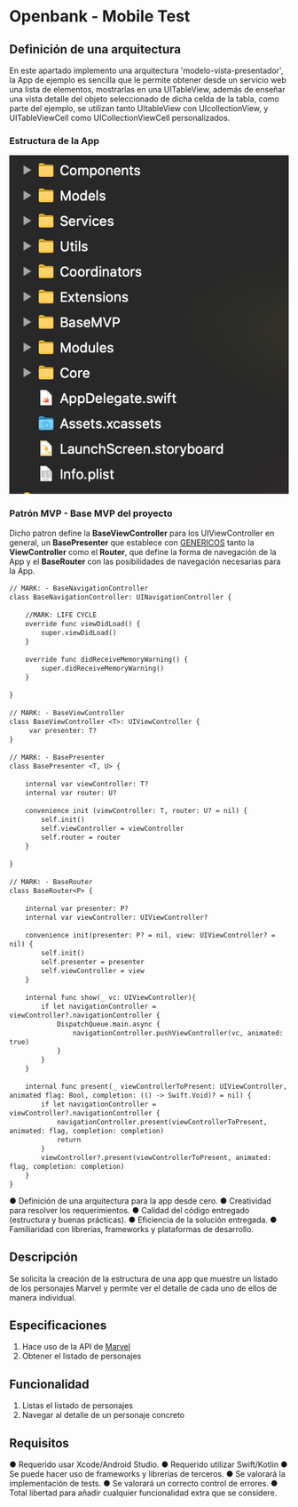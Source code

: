 # Openbank - Mobile Test

## Definición de una arquitectura
En este apartado implemento una arquitectura 'modelo-vista-presentador', la App de ejemplo es sencilla que le permite obtener desde un servicio web una lista de elementos, mostrarlas en una UITableView, además de enseñar una vista detalle del objeto seleccionado de dicha celda de la tabla, como parte del ejemplo, se utilizan tanto UItableView con UIcollectionView, y UITableViewCell como UICollectionViewCell personalizados.

### Estructura de la App
![Estructura proyecto](https://github.com/phdafoe/EntelgyMarvel/blob/main/EstructuraEjemplo.png)

### Patrón MVP - Base MVP del proyecto
Dicho patron define la **BaseViewController** para los UIViewController en general, un **BasePresenter** que establece con [GENERICOS](https://swiftbycoding.dev/swift/genericos/) tanto la **ViewController** como el **Router**, que define la forma de navegación de la App y el **BaseRouter** con las posibilidades de navegación necesarias para la App.
~~~
// MARK: - BaseNavigationController
class BaseNavigationController: UINavigationController {
    
    //MARK: LIFE CYCLE
    override func viewDidLoad() {
        super.viewDidLoad()
    }
    
    override func didReceiveMemoryWarning() {
        super.didReceiveMemoryWarning()
    }
    
}

// MARK: - BaseViewController
class BaseViewController <T>: UIViewController {
     var presenter: T?
}

// MARK: - BasePresenter
class BasePresenter <T, U> {
    
    internal var viewController: T?
    internal var router: U?
    
    convenience init (viewController: T, router: U? = nil) {
        self.init()
        self.viewController = viewController
        self.router = router
    }
    
}

// MARK: - BaseRouter
class BaseRouter<P> {
    
    internal var presenter: P?
    internal var viewController: UIViewController?
    
    convenience init(presenter: P? = nil, view: UIViewController? = nil) {
        self.init()
        self.presenter = presenter
        self.viewController = view
    }
    
    internal func show(_ vc: UIViewController){
        if let navigationController = viewController?.navigationController {
            DispatchQueue.main.async {
                navigationController.pushViewController(vc, animated: true)
            }
        }
    }
    
    internal func present(_ viewControllerToPresent: UIViewController, animated flag: Bool, completion: (() -> Swift.Void)? = nil) {
        if let navigationController = viewController?.navigationController {
            navigationController.present(viewControllerToPresent, animated: flag, completion: completion)
            return
        }
        viewController?.present(viewControllerToPresent, animated: flag, completion: completion)
    }
}
~~~


● Definición de una arquitectura para la app desde cero.
● Creatividad para resolver los requerimientos.
● Calidad del código entregado (estructura y buenas prácticas).
● Eficiencia de la solución entregada.
● Familiaridad con librerías, frameworks y plataformas de desarrollo.

## Descripción
Se solicita la creación de la estructura de una app que muestre un listado de los personajes Marvel y permite ver el detalle de cada uno de ellos de manera individual.

## Especificaciones
1. Hace uso de la API de [Marvel](https://developer.marvel.com/docs)
2. Obtener el listado de personajes

## Funcionalidad
1. Listas el listado de personajes
2. Navegar al detalle de un personaje concreto

## Requisitos
● Requerido usar Xcode/Android Studio.
● Requerido utilizar Swift/Kotlin
● Se puede hacer uso de frameworks y librerías de terceros.
● Se valorará la implementación de tests.
● Se valorará un correcto control de errores.
● Total libertad para añadir cualquier funcionalidad extra que se considere.

